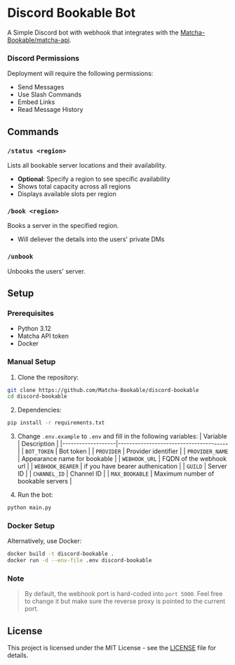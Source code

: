 # Discord Bookable Bot

A Simple Discord bot with webhook that integrates with the [Matcha-Bookable/matcha-api](https://github.com/Matcha-Bookable/matcha-api).

### Discord Permissions

Deployment will require the following permissions:
- Send Messages
- Use Slash Commands
- Embed Links
- Read Message History

## Commands

### `/status <region>`
Lists all bookable server locations and their availability.
- **Optional**: Specify a region to see specific availability
- Shows total capacity across all regions
- Displays available slots per region

### `/book <region>`
Books a server in the specified region.
- Will deliever the details into the users' private DMs

### `/unbook`
Unbooks the users' server.


## Setup

### Prerequisites
- Python 3.12
- Matcha API token
- Docker

### Manual Setup

1. Clone the repository:
```bash
git clone https://github.com/Matcha-Bookable/discord-bookable
cd discord-bookable
```

2. Dependencies:
```bash
pip install -r requirements.txt
```

3. Change `.env.example` to `.env` and fill in the following variables:
|      Variable     |              Description              | 
|-------------------|---------------------------------------|
| `BOT_TOKEN`       | Bot token                             |
| `PROVIDER`        | Provider identifier                   |
| `PROVIDER_NAME`   | Appearance name for bookable          |
| `WEBHOOK_URL`     | FQDN of the webhook url               |
| `WEBHOOK_BEARER`  | if you have bearer authenication      |
| `GUILD`           | Server ID                             |
| `CHANNEL_ID`      | Channel ID                            |
| `MAX_BOOKABLE`    | Maximum number of bookable servers    |

4. Run the bot:
```bash
python main.py
```

### Docker Setup

Alternatively, use Docker:

```bash
docker build -t discord-bookable .
docker run -d --env-file .env discord-bookable
```

### Note
> By default, the webhook port is hard-coded into `port 5000`. Feel free to change it but make sure the reverse proxy is pointed to the current port. 


## License
This project is licensed under the MIT License - see the [LICENSE](LICENSE) file for details.